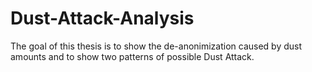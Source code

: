 # Dust-Attack-Analysis
The goal of this thesis is to show the de-anonimization caused by dust amounts and to show two patterns of possible Dust Attack.


  
